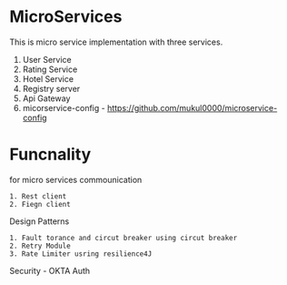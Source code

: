 # MicroServices
This is micro service implementation with three services.

1. User Service
2. Rating Service 
3. Hotel Service 
4. Registry server
5. Api Gateway
6. micorservice-config    - https://github.com/mukul0000/microservice-config

# Funcnality 
   
   for micro services commounication
   
    1. Rest client
    2. Fiegn client
    
   Design Patterns 
   
    1. Fault torance and circut breaker using circut breaker
    2. Retry Module 
    3. Rate Limiter usring resilience4J
     
   Security 
    - OKTA Auth 
     
     

